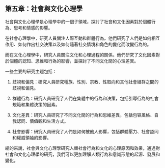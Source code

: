 ## 第五章：社會與文化心理學

社會與文化心理學是心理學中的一個子領域，探討了社會和文化因素對於個體行為、思考和情感的影響。

在社會心理學中，研究人員關注人際互動和群體行為。他們研究了人們是如何相互作用、如何作出社交決策以及如何隨著社交情境和角色的變化而改變行為的。

而在文化心理學中，研究人員關注文化和心理過程的關係。他們研究了文化因素對於個體的認知、思維和行為的影響，並探討了不同文化間的心理差異。

一些主要的研究主題包括：

1. 歧視和偏見：研究人員研究種族、性別、宗教、性取向和其他社會組群之間的歧視和偏見。

2. 群體行為：研究人員研究了人們在集體中的行為和決策，包括引導行為的社會規範和集體決策的因素。

3. 文化差異：研究人員研究了不同文化間的行為和思維差異，包括包容風格、自我認同、價值觀和生活方式。

4. 社會影響：研究人員研究了人們是如何被他人影響，包括群體壓力、社會認同和權威領袖的影響。

總的來說，社會與文化心理學研究人類社會行為和文化的心理原因和效果，通過對社會和文化心理學的研究，我們可以更加理解人類行為和意識形態的起源、發展和變化。